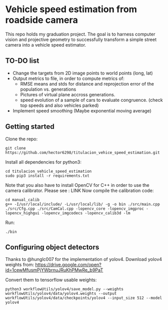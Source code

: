 # Vehicle speed estimation from roadside camera
This repo holds my graduation project. The goal is to harness computer vision and projective geometry to successfully transform a simple street camera into a vehicle speed estimator.

## TO-DO list
- Change the targets from 2D image points to world points (long, lat)
- Output metrics to file, in order to compute metrics of:
  - RMSE means and stds for distance and reprojection error of the population vs. generations
  - Pictures of virtual plane accross generations.
  - speed evolution of a sample of cars to evaluate congruence. (check top speeds and also vehicles parked)
- Implement speed smoothing (Maybe exponential moving average)

## Getting started

Clone the repo:

```
git clone https://github.com/hector6298/titulacion_vehice_speed_estimation.git

```

Install all dependencies for python3:

```
cd titulacion_vehicle_speed_estimation
sudo pip3 install -r requirements.txt

```

Note that you also have to install OpenCV for C++ in order to use the camera calibrator. Please see : LINK
Now compile the calibration code:

```
cd manual_calib
g++ -I/usr/local/include/ -L/usr/local/lib/ -g -o bin ./src/main.cpp ./src/Cfg.cpp ./src/CamCal.cpp -lopencv_core -lopencv_imgproc -lopencv_highgui -lopencv_imgcodecs -lopencv_calib3d -lm

```
Run:

```
./bin
```

## Configuring object detectors
Thanks to @hunglc007 for the implementation of yolov4. Download yolov4 weights from: https://drive.google.com/open?id=1cewMfusmPjYWbrnuJRuKhPMwRe_b9PaT

Convert them to tensorflow usable weights:

```
python3 workflowUtils/yolov4/save_model.py --weights workflowUtils/yolov4/data/yolov4.weights --output workflowUtils/yolov4/data/checkpoints/yolov4 --input_size 512 --model yolov4
```

